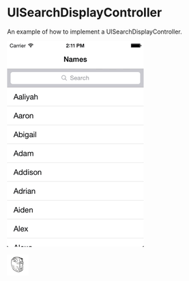UISearchDisplayController
=========================

An example of how to implement a UISearchDisplayController.

![Screenshot](/img/basicDemo2.gif)

![Screenshot2](/img/lolFace.png)
